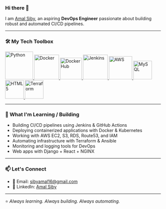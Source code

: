 ### Hi there 👋

I am [Amal Siby](https://www.linkedin.com/in/amalee17/), an aspiring **DevOps Engineer** passionate about building robust and automated CI/CD pipelines.

---

### 🛠️ My Tech Toolbox

<p float="left">
  <a href="https://www.python.org/" target="_blank">
    <img src="https://media1.giphy.com/media/KAq5w47R9rmTuvWOWa/giphy.gif" height="90" alt="Python" />
  </a>
  <a href="https://www.docker.com/" target="_blank">
    <img src="https://raw.githubusercontent.com/itsksaurabh/itsksaurabh/master/assets/docker.gif" height="80" alt="Docker" />
  </a>
  <a href="https://hub.docker.com/" target="_blank">
    <img src="https://www.docker.com/wp-content/uploads/2022/03/Moby-logo.png" height="70" alt="Docker Hub" />
  </a>
  <a href="https://www.jenkins.io/" target="_blank">
    <img src="https://www.jenkins.io/images/logos/jenkins/jenkins.png" height="80" alt="Jenkins" />
  </a>
  <a href="https://aws.amazon.com/" target="_blank">
    <img src="https://raw.githubusercontent.com/itsksaurabh/itsksaurabh/master/assets/aws.gif" height="75" alt="AWS" />
  </a>
  <a href="https://www.mysql.com/" target="_blank">
    <img src="https://img.icons8.com/color/452/mysql-logo.png" height="60" alt="MySQL" />
  </a>
  <a href="https://developer.mozilla.org/en-US/docs/Glossary/HTML5" target="_blank">
    <img src="https://img.icons8.com/color/452/html-5.png" height="60" alt="HTML5" />
  </a>
  <a href="https://www.terraform.io/" target="_blank">
    <img src="https://www.vectorlogo.zone/logos/terraformio/terraformio-icon.svg" height="60" alt="Terraform" />
  </a>
</p>

---

### 🧠 What I'm Learning / Building

- Building CI/CD pipelines using Jenkins & GitHub Actions  
- Deploying containerized applications with Docker & Kubernetes  
- Working with AWS EC2, S3, RDS, Route53, and IAM  
- Automating infrastructure with Terraform & Ansible  
- Monitoring and logging tools for DevOps  
- Web apps with Django + React + NGINX  

---

### 📫 Let's Connect

- 📧 Email: sibyamal16@gmail.com
- 💼 LinkedIn: [Amal Siby]([https://www.linkedin.com/in/amalee17/])

---

⭐ *Always learning. Always building. Always automating.*
